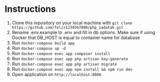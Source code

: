 # Instructions

1. Clone this repository on your local machine with `git clone https://github.com/felix1234567890/php_zadatak.git`
2. Rename .env.example to .env and fill in db options. Make sure if using Docker that DB_HOST is equal to container name for database
3. Run `docker-compose build app`
4. Run `docker-compose up -d`
5. Run `docker-compose exec app composer install`
6. Run `docker-compose exec app php artisan key:generate`
7. Run `docker-compose exec app php artisan migrate`
8. Run `docker-compose exec app npm install && npm run dev`
9. Open application on `http://localhost:8000`
